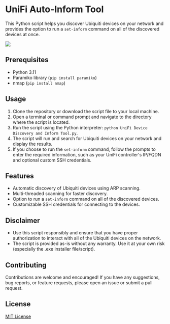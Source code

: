 # UniFi Auto-Inform Tool

This Python script helps you discover Ubiquiti devices on your network and provides the option to run a `set-inform` command on all of the discovered devices at once.

![](https://raw.githubusercontent.com/MaxBroome/HomelabHomepage/main/data/UniFi%20Tool.gif)

## Prerequisites

- Python 3.11
- Paramiko library (`pip install paramiko`)
- nmap (`pip install nmap`)

## Usage

1. Clone the repository or download the script file to your local machine.
2. Open a terminal or command prompt and navigate to the directory where the script is located.
3. Run the script using the Python interpreter: `python UniFi Device Discovery and Inform Tool.py`.
4. The script will run and search for Ubiquiti devices on your network and display the results.
5. If you choose to run the `set-inform` command, follow the prompts to enter the required information, such as your UniFi controller's IP/FQDN and optional custom SSH credentials.

## Features

- Automatic discovery of Ubiquiti devices using ARP scanning.
- Multi-threaded scanning for faster discovery.
- Option to run a `set-inform` command on all of the discovered devices.
- Customizable SSH credentials for connecting to the devices.

## Disclaimer

- Use this script responsibly and ensure that you have proper authorization to interact with all of the Ubiquiti devices on the network.
- The script is provided as-is without any warranty. Use it at your own risk (especially the .exe installer file/script).

## Contributing

Contributions are welcome and encouraged! If you have any suggestions, bug reports, or feature requests, please open an issue or submit a pull request.

## License

[MIT License](LICENSE)
